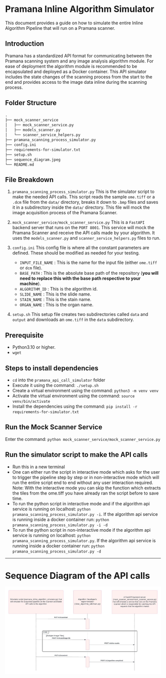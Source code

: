 # Pramana Inline Algorithm Simulator

This document provides a guide on how to simulate the entire Inline Algorithm Pipeline that will run on a Pramana scanner.

## Introduction
Pramana has a standardized API format for communicating between the Pramana scanning system and any image analysis algorithm module. For ease of deployment the algorithm module is recommended to be encapsulated and deployed as a Docker container. This API simulator includes the state changes of the scanning process from the start to the end and provides access to the image data inline during the scanning process.

## Folder Structure
    .
    ├── mock_scanner_service
    │   ├── mock_scanner_service.py
    │   ├── models_scanner.py
    │   └── scanner_service_helpers.py
    ├── pramana_scanning_process_simulator.py
    ├── config.ini
    ├── requirements-for-simulator.txt
    ├── setup.sh
    ├── sequence_diagram.jpeg
    └── README.md
## File Breakdown
 1. ```pramana_scanning_process_simulator.py```
  This is the  simulator script to make the needed API calls. This script reads the sample ```ome.tiff``` or a ```.dcm``` file from the ```data/``` directory, breaks it down to ```.bmp``` files and saves it in a subdirectory inside the ```data/``` directory. This file will mock the image acquisition process of the Pramana Scanner.

2. ```mock_scanner_service/mock_scanner_service.py```
This is a ```FastAPI``` backend server that runs on the ```PORT 8001```. This service will mock the Pramana Scanner and receive the API calls made by your algorithm. It uses the ```models_scanner.py``` and ```scanner_service_helpers.py``` files to run.

3. ```config.ini```
 This config file is where all the constant parameters are defined. These should be modified as
 needed for your testing.
    - ```INPUT_FILE_NAME``` : This is the name for the input file (either ```ome.tiff``` or ```dcm``` file).
    - ```BASE_PATH``` : This is the absolute base path of the repository  (**you will need to replace this with the base path respective to your machine**).
    - ```ALGORITHM_ID``` : This is the algorithm id.
    - ```SLIDE_NAME``` : This is the slide name.
    - ```STAIN_NAME``` : This is the stain name.
    - ```ORGAN_NAME``` : This is the organ name.
4. ```setup.sh```
This setup file creates two subdirectories called ```data``` and ```output``` and downloads an ```ome.tiff``` in the ```data``` subdirectory.

## Prerequisite 
- Python3.10 or higher.
- `wget`

## Steps to install dependencies
- ```cd``` into the ```pramana_api_call_simulator``` folder
- Execute it using the command: ```./setup.sh```  
- Create a virtual environment using the command: ```python3 -m venv venv```
- Activate the virtual environment using the command: ```source venv/bin/activate```
- Install the dependencies using the command: ```pip install -r requirements-for-simulator.txt```

## Run the Mock Scanner Service
Enter the command: ```python mock_scanner_service/mock_scanner_service.py```

## Run the simulator script to make the API calls
- Run this in a new terminal
- One can either run the script in interactive mode which asks for the user to trigger the pipeline step by step or in non-interactive mode which will run the entire script end to end without any user interaction required. Note: With the interactive mode you can skip the function which extracts the tiles from the ome.tiff you have already ran the script before to save time.
- To run the python script in interactive mode and if the algorithm api service is running on localhost:  ```python pramana_scanning_process_simulator.py -i```. If the algorithm api service is running inside a docker container run: ```python pramana_scanning_process_simulator.py -i -d```
- To run the python script in non-interactive mode if the algorithm api service is running on localhost: ```python pramana_scanning_process_simulator.py```. If the algorithm api service is running inside a docker container run: ```python pramana_scanning_process_simulator.py -d```

----
# Sequence Diagram of the API calls
![Sequence Diagram of the API calls](sequence_diagram.jpeg)
